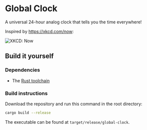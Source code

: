 # Global Clock

A universal 24-hour analog clock that tells you the time everywhere!

Inspired by <https://xkcd.com/now>:

![XKCD: Now](https://imgs.xkcd.com/comics/now.png)

## Build it yourself

### Dependencies

- The [Rust toolchain](https://www.rust-lang.org/tools/install)

### Build instructions

Download the repository and run this command in the root directory: 

```sh
cargo build --release
```

The executable can be found at `target/release/global-clock`.
